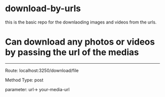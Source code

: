 # download-by-urls
this is the basic repo for the downlaoding images and videos from the urls.

# Can download any photos or videos by passing the url of the medias
----------------------------------------------------------------------
Route: localhost:3250/download/file 

Method Type: post

parameter: url-> your-media-url
